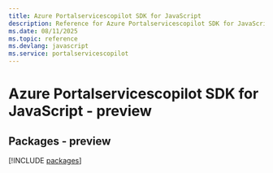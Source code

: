 ```yaml
---
title: Azure Portalservicescopilot SDK for JavaScript
description: Reference for Azure Portalservicescopilot SDK for JavaScript
ms.date: 08/11/2025
ms.topic: reference
ms.devlang: javascript
ms.service: portalservicescopilot
---
```

# Azure Portalservicescopilot SDK for JavaScript - preview
## Packages - preview
[!INCLUDE [packages](portalservicescopilot-index.md)]